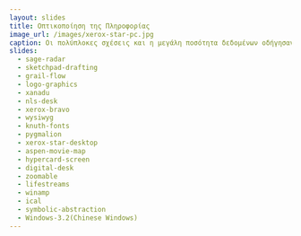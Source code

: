 ```yaml
---
layout: slides
title: Οπτικοποίηση της Πληροφορίας 
image_url: /images/xerox-star-pc.jpg
caption: Οι πολύπλοκες σχέσεις και η μεγάλη ποσότητα δεδομένων οδήγησαν στην ανάπτυξη της οπτικοποίησης της πληροφορίας, η οποία προσπαθεί να οργανώσει και κυρίως να επιτρέψει την διάδραση με δεδομένα σε ένα υψηλότερο επίπεδο από την αρχική μορφή τους. 
slides:
  - sage-radar 
  - sketchpad-drafting
  - grail-flow
  - logo-graphics
  - xanadu
  - nls-desk
  - xerox-bravo
  - wysiwyg
  - knuth-fonts
  - pygmalion
  - xerox-star-desktop
  - aspen-movie-map
  - hypercard-screen
  - digital-desk
  - zoomable
  - lifestreams
  - winamp
  - ical
  - symbolic-abstraction
  - Windows-3.2(Chinese Windows)
---
```


